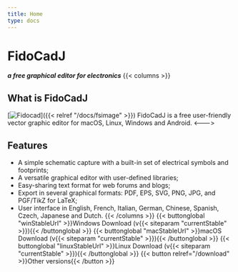 ```yaml
---
title: Home
type: docs
---
```


# FidoCadJ
***a free graphical editor for electronics***
{{< columns >}}
## What is FidoCadJ
[![Fidocad](ecg.png)]({{< relref "/docs/fsimage" >}})
FidoCadJ is a free user-friendly vector graphic editor for macOS, Linux, Windows and Android.
<--->

## Features
* A simple schematic capture with a built-in set of electrical symbols and footprints;
* A versatile graphical editor with user-defined libraries;
* Easy-sharing text format for web forums and blogs;
* Export in several graphical formats: PDF, EPS, SVG, PNG, JPG, and PGF/TikZ for LaTeX;
* User interface in English, French, Italian, German, Chinese, Spanish, Czech, Japanese and Dutch.
{{< /columns >}}
{{< buttonglobal "winStableUrl" >}}Windows Download (v{{< siteparam "currentStable" >}}){{< /buttonglobal >}}
{{< buttonglobal "macStableUrl" >}}macOS Download (v{{< siteparam "currentStable" >}}){{< /buttonglobal >}}
{{< buttonglobal "linuxStableUrl" >}}Linux Download (v{{< siteparam "currentStable" >}}){{< /buttonglobal >}}
{{< button relref="/download" >}}Other versions{{< /button >}}

